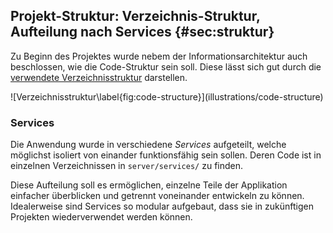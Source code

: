 ## Projekt-Struktur: Verzeichnis-Struktur, Aufteilung nach Services {#sec:struktur}

Zu Beginn des Projektes wurde nebem der Informationsarchitektur auch beschlossen, wie die Code-Struktur sein soll. Diese lässt sich gut durch die [verwendete Verzeichnisstruktur](#fig:code-structure) darstellen.

<section id="fig:code-structure">
![Verzeichnisstruktur\label{fig:code-structure}](illustrations/code-structure)

</section>

### Services

Die Anwendung wurde in verschiedene _Services_ aufgeteilt, welche möglichst isoliert von einander funktionsfähig sein sollen. Deren Code ist in einzelnen Verzeichnissen in `server/services/` zu finden.

Diese Aufteilung soll es ermöglichen, einzelne Teile der Applikation einfacher überblicken und getrennt voneinander entwickeln zu können. Idealerweise sind Services so modular aufgebaut, dass sie in zukünftigen Projekten wiederverwendet werden können.

